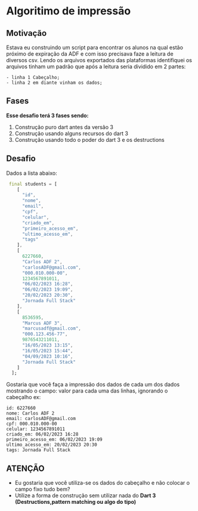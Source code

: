 # Algoritimo de impressão

## Motivação

Estava eu construindo um script para encontrar os alunos na qual estão próximo de expiração da ADF e com isso precisava faze a leitura de diversos csv. 
Lendo os arquivos exportados das plataformas identifiquei os arquivos tinham um padrão que após a leitura seria dividido em 2 partes: 

    - linha 1 Cabeçalho;
    - linha 2 em diante vinham os dados;

## Fases

**Esse desafio terá 3 fases sendo:**

1. Construção puro dart antes da versão 3
2. Construção usando alguns recursos do dart 3
3. Construção usando todo o poder do dart 3 e os destructions


## Desafio

Dados a lista abaixo: 

```dart
 final students = [
    [
      "id",
      "nome",
      "email",
      "cpf",
      "celular",
      "criado_em",
      "primeiro_acesso_em",
      "ultimo_acesso_em",
      "tags"
    ],
    [
      6227660,
      "Carlos ADF 2",
      "carlosADF@gmail.com",
      "000.010.000-00",
      1234567891011,
      "06/02/2023 16:28",
      "06/02/2023 19:09",
      "20/02/2023 20:30",
      "Jornada Full Stack"
    ],
    [
      8536595,
      "Marcus ADF 3",
      "marcusadf@gmail.com",
      "000.123.456-77",
      9876543211011,
      "16/05/2023 13:15",
      "16/05/2023 15:44",
      "04/09/2023 10:16",
      "Jornada Full Stack"
    ]
  ];
```


Gostaria que você faça a impressão dos dados de cada um dos dados mostrando o campo: valor para cada uma das linhas, ignorando o cabeçalho ex:

```
id: 6227660
nome: Carlos ADF 2
email: carlosADF@gmail.com
cpf: 000.010.000-00
celular: 1234567891011
criado_em: 06/02/2023 16:28
primeiro_acesso_em: 06/02/2023 19:09
ultimo_acesso_em: 20/02/2023 20:30
tags: Jornada Full Stack
```


## ATENÇÃO
* Eu gostaria que você utiliza-se os dados do cabeçalho e não colocar o campo fixo tudo bem?
* Utilize a forma de construção sem utilizar nada do **Dart 3 (Destructions,pattern matching ou algo do tipo)**

